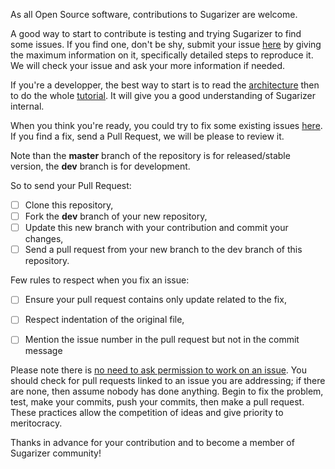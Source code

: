 As all Open Source software, contributions to Sugarizer are welcome.

A good way to start to contribute is testing and trying Sugarizer to find some issues. If you find one, don't be shy, submit your issue [here](https://github.com/llaske/Sugarizer/issues) by giving the maximum information on it, specifically detailed steps to reproduce it. We will check your issue and ask your more information if needed.

If you're a developper, the best way to start is to read the [architecture](docs/architecture.md) then to do the whole [tutorial](docs/tutorial.md). It will give you a good understanding of Sugarizer internal.

When you think you're ready, you could try to fix some existing issues [here](https://github.com/llaske/Sugarizer/issues). If you find a fix, send a Pull Request, we will be please to review it.

Note than the **master** branch of the repository is for released/stable version, the **dev** branch is for development.

So to send your Pull Request:

* [ ] Clone this repository,
* [ ] Fork the **dev** branch of your new repository,
* [ ] Update this new branch with your contribution and commit your changes,
* [ ] Send a pull request from your new branch to the dev branch of this repository.

Few rules to respect when you fix an issue:

* [ ] Ensure your pull request contains only update related to the fix,
* [ ] Respect indentation of the original file,
* [ ] Mention the issue number in the pull request but not in the commit message


Please note there is <u>no need to ask permission to work on an issue</u>. You should check for pull requests linked to an issue you are addressing; if there are none, then assume nobody has done anything. Begin to fix the problem, test, make your commits, push your commits, then make a pull request. These practices allow the competition of ideas and give priority to meritocracy.

Thanks in advance for your contribution and to become a member of Sugarizer community!
